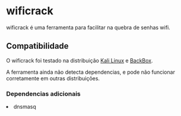 <h1>wificrack</h1>
wificrack é uma ferramenta para facilitar na quebra de senhas wifi.

<h2>Compatibilidade</h2>
O wificrack foi testado na distribuição <a href="https://www.kali.org/">Kali Linux</a> e <a href="https://backbox.org/">BackBox</a>.

A ferramenta ainda não detecta dependencias, e pode não funcionar corretamente em outras distribuições.

<h3>Dependencias adicionais</h3>
<li>dnsmasq</li>
